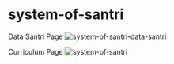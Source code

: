 # system-of-santri

Data Santri Page
![system-of-santri-data-santri](https://github.com/YahyaAJ/system-of-santri/assets/98380490/4f77d1b4-cba0-4900-98ec-5d1c19f9ce7a)

Curriculum Page
![system-of-santri](https://github.com/YahyaAJ/system-of-santri/assets/98380490/21b9104f-95d0-4e47-b9d4-aa05fd766ac3)
